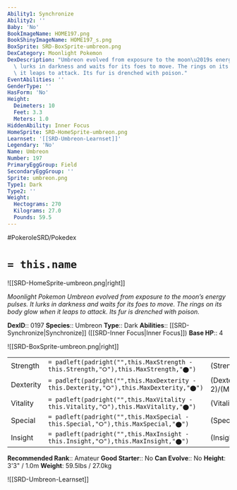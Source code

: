 ```yaml
---
Ability1: Synchronize
Ability2: ''
Baby: 'No'
BookImageName: HOME197.png
BookShinyImageName: HOME197_s.png
BoxSprite: SRD-BoxSprite-umbreon.png
DexCategory: Moonlight Pokemon
DexDescription: "Umbreon evolved from exposure to the moon\u2019s energy pulses. It\
  \ lurks in darkness and waits for its foes to move. The rings on its body glow when\
  \ it leaps to attack. Its fur is drenched with poison."
EventAbilities: ''
GenderType: ''
HasForm: 'No'
Height:
  Deimeters: 10
  Feet: 3.3
  Meters: 1.0
HiddenAbility: Inner Focus
HomeSprite: SRD-HomeSprite-umbreon.png
Learnset: '[[SRD-Umbreon-Learnset]]'
Legendary: 'No'
Name: Umbreon
Number: 197
PrimaryEggGroup: Field
SecondaryEggGroup: ''
Sprite: umbreon.png
Type1: Dark
Type2: ''
Weight:
  Hectograms: 270
  Kilograms: 27.0
  Pounds: 59.5
---
```


#PokeroleSRD/Pokedex

# `= this.name`

![[SRD-HomeSprite-umbreon.png|right]]

*Moonlight Pokemon*
*Umbreon evolved from exposure to the moon’s energy pulses. It lurks in darkness and waits for its foes to move. The rings on its body glow when it leaps to attack. Its fur is drenched with poison.*

**DexID**:: 0197
**Species**:: Umbreon
**Type**:: Dark
**Abilities**:: [[SRD-Synchronize|Synchronize]] ([[SRD-Inner Focus|Inner Focus]])
**Base HP**:: 4

![[SRD-BoxSprite-umbreon.png|right]]

|           |                                                                                        |                                          |
| --------- | -------------------------------------------------------------------------------------- | ---------------------------------------- |
| Strength  | `= padleft(padright("",this.MaxStrength - this.Strength,"⭘"),this.MaxStrength,"⬤")`    | (Strength::2)/(MaxStrength::4)   |
| Dexterity | `= padleft(padright("",this.MaxDexterity - this.Dexterity,"⭘"),this.MaxDexterity,"⬤")` | (Dexterity:: 2)/(MaxDexterity::4) |
| Vitality  | `= padleft(padright("",this.MaxVitality - this.Vitality,"⭘"),this.MaxVitality,"⬤")`    | (Vitality::3)/(MaxVitality::6)   |
| Special   | `= padleft(padright("",this.MaxSpecial - this.Special,"⭘"),this.MaxSpecial,"⬤")`       | (Special::2)/(MaxSpecial::4)     |
| Insight   | `= padleft(padright("",this.MaxInsight - this.Insight,"⭘"),this.MaxInsight,"⬤")`       | (Insight::3)/(MaxInsight::7)     |

**Recommended Rank**:: Amateur
**Good Starter**:: No
**Can Evolve**:: No
**Height**: 3'3" / 1.0m
**Weight**: 59.5lbs / 27.0kg

![[SRD-Umbreon-Learnset]]